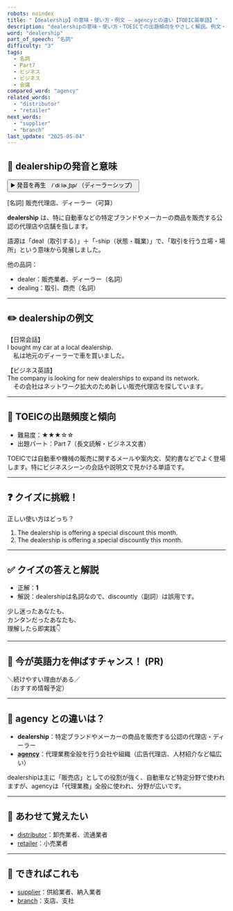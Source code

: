 ```yaml
---
robots: noindex
title: "【dealership】の意味・使い方・例文 ― agencyとの違い【TOEIC英単語】"
description: "dealershipの意味・使い方・TOEICでの出題傾向をやさしく解説。例文・クイズ付きでagencyとの違いもわかりやすく学べます。"
word: "dealership"
part_of_speech: "名詞"
difficulty: "3"
tags:
  - 名詞
  - Part7
  - ビジネス
  - ビジネス
  - 会議
compared_word: "agency"
related_words:
  - "distributor"
  - "retailer"
next_words:
  - "supplier"
  - "branch"
last_update: "2025-05-04"
---
```


## 🔰 dealershipの発音と意味

<button class="play-audio" onclick="playTTS('dealership')">
  <span class="play-audio-main">
    ▶️ 発音を再生　/ˈdiːlɚˌʃɪp/
  </span>
  <span class="play-audio-sub">
    （ディーラーシップ）
  </span>
</button>

[名詞] 販売代理店、ディーラー（可算）

**dealership** は、特に自動車などの特定ブランドやメーカーの商品を販売する公認の代理店や店舗を指します。

語源は「deal（取引する）」＋「-ship（状態・職業）」で、「取引を行う立場・場所」という意味から発展しました。

他の品詞：  
- dealer：販売業者、ディーラー（名詞）
- dealing：取引、商売（名詞）

---

## ✏️ dealershipの例文

【日常会話】  
I bought my car at a local dealership.  
　私は地元のディーラーで車を買いました。

【ビジネス英語】  
The company is looking for new dealerships to expand its network.  
　その会社はネットワーク拡大のため新しい販売代理店を探しています。

---

## 🎯 TOEICの出題頻度と傾向

- 難易度：★★★☆☆
- 出題パート：Part 7（長文読解・ビジネス文書）

TOEICでは自動車や機械の販売に関するメールや案内文、契約書などでよく登場します。特にビジネスシーンの会話や説明文で見かける単語です。

---

## ❓ クイズに挑戦！

正しい使い方はどっち？

1. The dealership is offering a special discount this month.  
2. The dealership is offering a special discountly this month.

---

## ✅ クイズの答えと解説

- 正解：**1**
- 解説：dealershipは名詞なので、discountly（副詞）は誤用です。

少し迷ったあなたも、  
カンタンだったあなたも、  
理解したら即実践👇️

---

## 🚀 今が英語力を伸ばすチャンス！ (PR)

<div class="info-center">
＼続けやすい理由がある／<br>  
（おすすめ情報予定）
</div>

---

## 🤔  agency との違いは？

- **dealership**：特定ブランドやメーカーの商品を販売する公認の代理店・ディーラー
- **[agency](/word/agency)**：代理業務全般を行う会社や組織（広告代理店、人材紹介など幅広い）

dealershipは主に「販売店」としての役割が強く、自動車など特定分野で使われますが、agencyは「代理業務」全般に使われ、分野が広いです。

---

## 🧩 あわせて覚えたい

- [distributor](/word/distributor)：卸売業者、流通業者
- [retailer](/word/retailer)：小売業者

---

## 📖 できればこれも

- [supplier](/word/supplier)：供給業者、納入業者
- [branch](/word/branch)：支店、支社

<!-- cvid: aid23_bid49 -->
